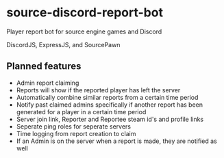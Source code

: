 # source-discord-report-bot
Player report bot for source engine games and Discord

DiscordJS, ExpressJS, and SourcePawn

## Planned features
- Admin report claiming
- Reports will show if the reported player has left the server
- Automatically combine similar reports from a certain time period
- Notify past claimed admins specifically if another report has been generated for a player in a certain time period
- Server join link, Reporter and Reportee steam id's and profile links
- Seperate ping roles for seperate servers
- Time logging from report creation to claim
- If an Admin is on the server when a report is made, they are notified as well
